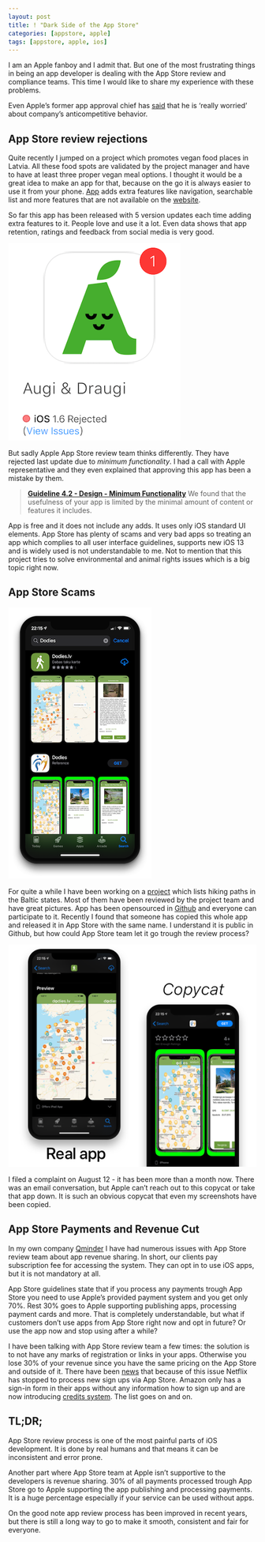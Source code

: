 ```yaml
---
layout: post
title: ! "Dark Side of the App Store"
categories: [appstore, apple]
tags: [appstore, apple, ios]
---
```


I am an Apple fanboy and I admit that. But one of the most frustrating things in being an app developer is dealing with the App Store review and compliance teams. This time I would like to share my experience with these problems.

Even Apple’s former app approval chief has [said](https://www.theverge.com/2019/5/29/18643868/apple-app-store-approval-process-antitrust-phillip-shoemaker-interview) that he is ‘really worried’ about company’s anticompetitive behavior.

<!--more-->

## App Store review rejections

Quite recently I jumped on a project which promotes vegan food places in Latvia. All these food spots are validated by the project manager and have to have at least three proper vegan meal options. I thought it would be a great idea to make an app for that, because on the go it is always easier to use it from your phone. [App](https://apps.apple.com/ee/app/augi-draugi/id1475145259) adds extra features like navigation, searchable list and more features that are not available on the [website](https://augidraugi.lv/).

So far this app has been released with 5 version updates each time adding extra features to it. People love and use it a lot. Even data shows that app retention, ratings and feedback from social media is very good.

![Reject app](/assets/img/dark-side-appstore/rejected-app-appstoreconnect.png)

But sadly Apple App Store review team thinks differently. They have rejected last update due to *minimum functionality*. I had a call with Apple representative and they even explained that approving this app has been a mistake by them.

> **[Guideline 4.2 - Design - Minimum Functionality](https://developer.apple.com/app-store/review/guidelines/#4.2)**
> We found that the usefulness of your app is limited by the minimal amount of content or features it includes.

App is free and it does not include any adds. It uses only iOS standard UI elements. App Store has plenty of scams and very bad apps so treating an app which complies to all user interface guidelines, supports new iOS 13 and is widely used is not understandable to me. Not to mention that this project tries to solve environmental and animal rights issues which is a big topic right now.

## App Store Scams

![Copycat](/assets/img/dark-side-appstore/copycat-search.png)

For quite a while I have been working on a [project](https://apps.apple.com/ee/app/dodies-lv/id1080800199) which lists hiking paths in the Baltic states. Most of them have been reviewed by the project team and have great pictures. App has been opensourced in [Github](https://github.com/fassko/Dodies.lv) and everyone can participate to it. Recently I found that someone has copied this whole app and released it in App Store with the same name. I understand it is public in Github, but how could App Store team let it go trough the review process?

![Copycat](/assets/img/dark-side-appstore/copycat.png)

I filed a complaint on August 12 - it has been more than a month now. There was an email conversation, but Apple can’t reach out to this copycat or take that app down. It is such an obvious copycat that even my screenshots have been copied.

## App Store Payments and Revenue Cut

In my own company [Qminder](https://www.qminder.com/) I have had numerous issues with App Store review team about app revenue sharing. In short, our clients pay subscription fee for accessing the system. They can opt in to use iOS apps, but it is not mandatory at all.

App Store guidelines state that if you process any payments trough App Store you need to use Apple’s provided payment system and you get only 70%. Rest 30% goes to Apple supporting publishing apps, processing payment cards and more. That is completely understandable, but what if customers don’t use apps from App Store right now and opt in future? Or use the app now and stop using after a while?

I have been talking with App Store review team a few times: the solution is to not have any marks of registration or links in your apps. Otherwise you lose 30% of your revenue since you have the same pricing on the App Store and outside of it. There have been [news](https://www.theverge.com/2018/12/28/18159373/netflix-in-app-subscriptions-iphone-ipad-ios-apple) that because of this issue Netflix has stopped to process new sign ups via App Store. Amazon only has a sign-in form in their apps without any information how to sign up and are now introducing [credits system](https://twitter.com/stevemoser/status/1174408011965747201). The list goes on and on.

## TL;DR;

App Store review process is one of the most painful parts of iOS development. It is done by real humans and that means it can be inconsistent and error prone.

Another part where App Store team at Apple isn’t supportive to the developers is revenue sharing. 30% of all payments processed trough App Store go to Apple supporting the app publishing and processing payments. It is a huge percentage especially if your service can be used without apps.

On the good note app review process has been improved in recent years, but there is still a long way to go to make it smooth, consistent and fair for everyone.
